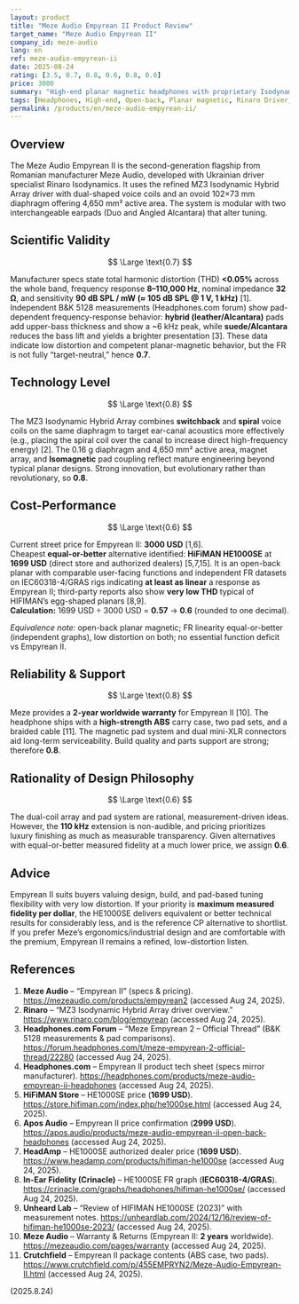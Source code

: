 ```yaml
---
layout: product
title: "Meze Audio Empyrean II Product Review"
target_name: "Meze Audio Empyrean II"
company_id: meze-audio
lang: en
ref: meze-audio-empyrean-ii
date: 2025-08-24
rating: [3.5, 0.7, 0.8, 0.6, 0.8, 0.6]
price: 3000
summary: "High-end planar magnetic headphones with proprietary Isodynamic Hybrid Array technology and dual earpad system"
tags: [Headphones, High-end, Open-back, Planar magnetic, Rinaro Driver, Romanian Design]
permalink: /products/en/meze-audio-empyrean-ii/
---
```

## Overview

The Meze Audio Empyrean II is the second-generation flagship from Romanian manufacturer Meze Audio, developed with Ukrainian driver specialist Rinaro Isodynamics. It uses the refined MZ3 Isodynamic Hybrid Array driver with dual-shaped voice coils and an ovoid 102×73 mm diaphragm offering 4,650 mm² active area. The system is modular with two interchangeable earpads (Duo and Angled Alcantara) that alter tuning.

## Scientific Validity

$$ \Large \text{0.7} $$

Manufacturer specs state total harmonic distortion (THD) **<0.05%** across the whole band, frequency response **8–110,000 Hz**, nominal impedance **32 Ω**, and sensitivity **90 dB SPL / mW (≈ 105 dB SPL @ 1 V, 1 kHz)** [1]. Independent B&K 5128 measurements (Headphones.com forum) show pad-dependent frequency-response behavior: **hybrid (leather/Alcantara)** pads add upper-bass thickness and show a ~6 kHz peak, while **suede/Alcantara** reduces the bass lift and yields a brighter presentation [3]. These data indicate low distortion and competent planar-magnetic behavior, but the FR is not fully “target-neutral,” hence **0.7**.

## Technology Level

$$ \Large \text{0.8} $$

The MZ3 Isodynamic Hybrid Array combines **switchback** and **spiral** voice coils on the same diaphragm to target ear-canal acoustics more effectively (e.g., placing the spiral coil over the canal to increase direct high-frequency energy) [2]. The 0.16 g diaphragm and 4,650 mm² active area, magnet array, and **Isomagnetic** pad coupling reflect mature engineering beyond typical planar designs. Strong innovation, but evolutionary rather than revolutionary, so **0.8**.

## Cost-Performance

$$ \Large \text{0.6} $$

Current street price for Empyrean II: **3000 USD** [1,6].  
Cheapest **equal-or-better** alternative identified: **HiFiMAN HE1000SE** at **1699 USD** (direct store and authorized dealers) [5,7,15]. It is an open-back planar with comparable user-facing functions and independent FR datasets on IEC60318-4/GRAS rigs indicating **at least as linear** a response as Empyrean II; third-party reports also show **very low THD** typical of HIFIMAN’s egg-shaped planars [8,9].  
**Calculation:** 1699 USD ÷ 3000 USD = **0.57** → **0.6** (rounded to one decimal).

_Equivalence note:_ open-back planar magnetic; FR linearity equal-or-better (independent graphs), low distortion on both; no essential function deficit vs Empyrean II.

## Reliability & Support

$$ \Large \text{0.8} $$

Meze provides a **2-year worldwide warranty** for Empyrean II [10]. The headphone ships with a **high-strength ABS** carry case, two pad sets, and a braided cable [11]. The magnetic pad system and dual mini-XLR connectors aid long-term serviceability. Build quality and parts support are strong; therefore **0.8**.

## Rationality of Design Philosophy

$$ \Large \text{0.6} $$

The dual-coil array and pad system are rational, measurement-driven ideas. However, the **110 kHz** extension is non-audible, and pricing prioritizes luxury finishing as much as measurable transparency. Given alternatives with equal-or-better measured fidelity at a much lower price, we assign **0.6**.

## Advice

Empyrean II suits buyers valuing design, build, and pad-based tuning flexibility with very low distortion. If your priority is **maximum measured fidelity per dollar**, the HE1000SE delivers equivalent or better technical results for considerably less, and is the reference CP alternative to shortlist. If you prefer Meze’s ergonomics/industrial design and are comfortable with the premium, Empyrean II remains a refined, low-distortion listen.

## References

1. **Meze Audio** – “Empyrean II” (specs & pricing). https://mezeaudio.com/products/empyrean2 (accessed Aug 24, 2025).  
2. **Rinaro** – “MZ3 Isodynamic Hybrid Array driver overview.” https://www.rinaro.com/blog/empyrean (accessed Aug 24, 2025).  
3. **Headphones.com Forum** – “Meze Empyrean 2 – Official Thread” (B&K 5128 measurements & pad comparisons). https://forum.headphones.com/t/meze-empyrean-2-official-thread/22280 (accessed Aug 24, 2025).  
4. **Headphones.com** – Empyrean II product tech sheet (specs mirror manufacturer). https://headphones.com/products/meze-audio-empyrean-ii-headphones (accessed Aug 24, 2025).  
5. **HiFiMAN Store** – HE1000SE price (**1699 USD**). https://store.hifiman.com/index.php/he1000se.html (accessed Aug 24, 2025).  
6. **Apos Audio** – Empyrean II price confirmation (**2999 USD**). https://apos.audio/products/meze-audio-empyrean-ii-open-back-headphones (accessed Aug 24, 2025).  
7. **HeadAmp** – HE1000SE authorized dealer price (**1699 USD**). https://www.headamp.com/products/hifiman-he1000se (accessed Aug 24, 2025).  
8. **In-Ear Fidelity (Crinacle)** – HE1000SE FR graph (**IEC60318-4/GRAS**). https://crinacle.com/graphs/headphones/hifiman-he1000se/ (accessed Aug 24, 2025).  
9. **Unheard Lab** – “Review of HIFIMAN HE1000SE (2023)” with measurement notes. https://unheardlab.com/2024/12/16/review-of-hifiman-he1000se-2023/ (accessed Aug 24, 2025).  
10. **Meze Audio** – Warranty & Returns (Empyrean II: **2 years** worldwide). https://mezeaudio.com/pages/warranty (accessed Aug 24, 2025).  
11. **Crutchfield** – Empyrean II package contents (ABS case, two pads). https://www.crutchfield.com/p/455EMPRYN2/Meze-Audio-Empyrean-II.html (accessed Aug 24, 2025).

(2025.8.24)

